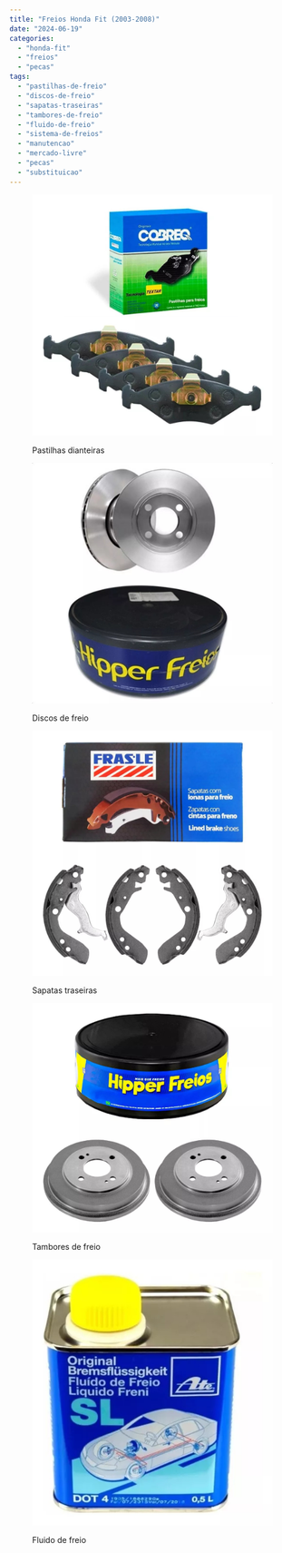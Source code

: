 ```yaml
---
title: "Freios Honda Fit (2003-2008)"
date: "2024-06-19"
categories:
  - "honda-fit"
  - "freios"
  - "pecas"
tags:
  - "pastilhas-de-freio"
  - "discos-de-freio"
  - "sapatas-traseiras"
  - "tambores-de-freio"
  - "fluido-de-freio"
  - "sistema-de-freios"
  - "manutencao"
  - "mercado-livre"
  - "pecas"
  - "substituicao"
---
```


<figure>

[![](media/d_nq_np_2x_974285-mlb71914377292_092023-f.webp?w=1021)](https://mercadolivre.com/sec/2knoDYh)

<figcaption>

Pastilhas dianteiras

</figcaption>

</figure>

<figure>

[![](media/d_nq_np_2x_973526-mlb54712879912_032023-f.webp?w=1000)](https://mercadolivre.com/sec/1587zFN)

<figcaption>

Discos de freio

</figcaption>

</figure>

<figure>

[![](media/d_nq_np_2x_718390-mlb71981483055_092023-f.webp?w=1005)](https://mercadolivre.com/sec/21aFqNg)

<figcaption>

Sapatas traseiras

</figcaption>

</figure>

<figure>

[![](media/d_nq_np_2x_635128-mlb72610997770_112023-f.webp?w=1024)](https://mercadolivre.com/sec/1tm7ahz)

<figcaption>

Tambores de freio

</figcaption>

</figure>

<figure>

[![](media/d_nq_np_2x_945282-mlb72158378063_102023-f.webp?w=551)](https://mercadolivre.com/sec/1yVRNeL)

<figcaption>

Fluido de freio

</figcaption>

</figure>

